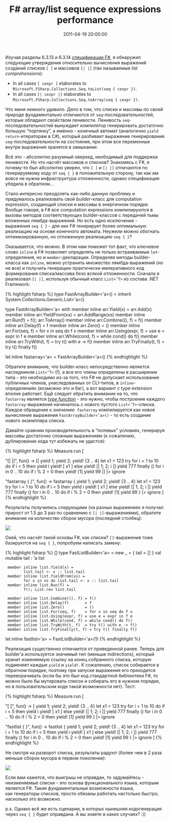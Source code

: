 ﻿---
layout: post
title: "F# array/list sequence expressions performance"
date: 2011-04-19 20:00:00
categories: 4750337016
tags: fsharp fprog computation expressions builders lists arrays list comprehensions seq
---
Изучая разделы 6.3.13 и 6.3.14 [спецификации F#](http://research.microsoft.com/en-us/um/cambridge/projects/fsharp/manual/spec.html), я обнаружил следующие утверждения относительно вычисления выражений созданий списков `[ ]` и массивов `[| |]` (так называемые *list comprehensions*):

* In all cases `[ cexpr ]` elaborates to `Microsoft.FSharp.Collections.Seq.toList(seq { cexpr })`.
* In all cases `[| cexpr |]` elaborates to `Microsoft.FSharp.Collections.Seq.toArray(seq { cexpr })`.

Что меня немного удивило. Дело в том, что списки и массивы по своей природе фундаментально отличаются от `seq`-последовательностей, которые обладают свойством ленивости. Ленивость `seq`-последовательностей вынуждает компилятор генерировать достаточно большую “портянку”, а именно - конечный автомат (аналогично `yield return`-итераторам в C#), который разбивает выражение генерирования `seq`-последовательности на состояния, при этом все переменные внутри выражения хранятся в замыкании.

Всё это - абсолютно разумный оверхед, неободимый для поддержки ленивости. Но что насчёт массивов и списков? Знакомясь с F#, я почему-то был абсолютно уверен, что `[ ]` и `[| |]` отличаются по генерируемому коду от `seq { }` в положительную сторону, так как им вовсе не нужна инфраструктура отложенности, однако спецификация убедила в обратном…

Стало интересно преодолеть как-либо данную проблему и придумалось реализовать свой *builder*-класс для computation expression, создающий списки и массивы в энергичном порядке. Вообще говоря, в F# все computation expressions компилируются в вызовы методов соответствующих builder-классов с передачей тьмы вложенных лямбда-выражений. Но есть одно исключение - выражения `seq { }` - для них F# генерирует более оптимальную реализацию на основе конечного автомата. Неужели можно обогнать оптимизированную, но отложенную реализацию `seq { }`?

Оказывается, что можно. В этом нам поможет тот факт, что ключевое слово `inline` в F# позволяет определять не только встраиваемые `let`-определения, но и `member`-декларации. Определяя методы builder-класса как `inline`, можно устранить множество лямбда-выражений (но не все) и получить генерацию практически императивного код формирования списка/массива безо всякой отложенности. Сначала я реализовал `[| |]`, используя обычный класс `List<’T>` из состава .NET Framework:

{% highlight fsharp %}
type FastArrayBuilder<'a>() =
     inherit System.Collections.Generic.List<'a>()

type FastArrayBuilder<'a> with
     member inline arr.Yield(x)       = arr.Add(x)
     member inline arr.YieldFrom(xs)  = arr.AddRange(xs)
     member inline arr.Run(f)         = f(); arr.ToArray()
     member inline arr.Combine((), f) = f()
     member inline arr.Delay(f)       = f
     member inline arr.Zero()         = ()
     member inline arr.For(seq, f)    = for x in seq do f x
     member inline arr.Using(expr, f) = use e = expr in f e
     member inline arr.While(cond, f) = while cond() do f()
     member inline arr.TryWith(t, f)  = try t() with e -> f()
     member inline arr.TryFinally(t, f) = try t() finally f()

let inline fastarray<'a> = FastArrayBuilder<'a>()
{% endhighlight %}

Обратите внимание, что builder-класс непосредственно является наследником `List<’T>` (!), а все его члены определены в расширении типа - это необходимо из-за того, что F# не допускает использование публичных членов, унаследованных от CLI-типов, в `inline`-определениях (возможно это и баг), а вот вариант с type extension вполне работает. Ещё следует обратить внимание на то, что `fastarray` является *[type function](http://controlflow.tumblr.com/post/1448586103/f-type-functions)* - это нужно, чтобы построение каждого `fastarray`-выражения начиналось с нового пустого `List<’T>`-списка. Каждое обращение к *значению*` fastarray` компилируется как новое вычисление выражения `FastArrayBuilder<’a>()` - то есть создание нового экземпляра списка.

Давайте сравним производительность в “полевых” условиях, генерируя массивы достаточно сложным выражением (к сожалению, дублирование кода тут избежать не удастся):

{% highlight fsharp %}
Measure.run [

  "[| |]", fun() ->
    [|
        yield 1; yield 2; yield! {3 .. 4}
        let x1 = 123
        try for i = 1 to 10 do
                if i < 5 then yield i
                              yield! [ x1 ]
                else yield! [| 1; 2; i |]
            yield 777
        finally ()
        for i in 0 .. 10 do
            if i % 2 = 0 then yield! [1]
        yield 99
    |]
    |> ignore

  "fastarray { }", fun() ->
    fastarray {
        yield 1; yield 2; yield! {3 .. 4}
        let x1 = 123
        try for i = 1 to 10 do
                if i < 5 then yield i
                              yield! [ x1 ]
                else yield! [| 1; 2; i |]
            yield 777
        finally ()
        for i in 0 .. 10 do
            if i % 2 = 0 then yield! [1]
        yield 99
    }
    |> ignore
]
{% endhighlight %}

Результаты получились следующими (на разных выражениях я получал прирост от 1.5 до 3 раз по сравнению с `[| |]`-выражениями), обратите внимание на количество сборок мусора (последний столбец):

![](http://media.tumblr.com/tumblr_ljwhr6nbzc1qdrm28.png)

Окей, что насчёт такой основы F#, как списки? `[]`-выражения тоже базируются на `seq { }`, попробуем написать замену:

{% highlight fsharp %}
[<Struct>]
type FastListBuilder<'a> =
     new _ = { tail = [] }
     val mutable tail : 'a list

     member inline list.Yield(x) =
            list.tail <- x :: list.tail
     member inline list.YieldFrom(xs) =
            for x in xs do list.tail <- x :: list.tail
     member inline list.Run(f) =
            f(); List.rev list.tail

     member inline list.Combine((), f) = f()
     member inline list.Delay(f)       = f
     member inline list.Zero()         = ()
     member inline list.For(seq, f)    = for x in seq do f x
     member inline list.Using(expr, f) = use e = expr in f e
     member inline list.While(cond, f) = while cond() do f()
     member inline list.TryWith(t, f)  = try t() with e -> f()
     member inline list.TryFinally(t, f) = try t() finally f()

let inline fastlist<'a> = FastListBuilder<'a>(1)
{% endhighlight %}

Реализация существенно отличается от приведенной ранее. Теперь для builder’а используется значимый тип (меньше indirections), который хранит изменяемую ссылку на конец собранного списка, которую подменяет каждые `yield` и `yield!`. К сожалению, список собирается в обратном порядке, поэтому при запуске выражения его приходится переворачивать (если бы это был код стандартной библиотеки F#, то можно было бы мутировать список и собирать его в нужном порядке, но в пользовательском коде такой возможности нет). Тест:

{% highlight fsharp %}
Measure.run [

  "[ ]", fun() ->
    [
        yield 1; yield 2; yield! {3 .. 4}
        let x1 = 123
        try for i = 1 to 10 do
                if i < 5 then yield i
                              yield! [ x1 ]
                else yield! [| 1; 2; i |]
            yield 777
        finally ()
        for i in 0 .. 10 do
            if i % 2 = 0 then yield! [1]
        yield 99
    ]
    |> ignore

  "fastlist { }", fun() ->
    fastlist {
        yield 1; yield 2; yield! {3 .. 4}
        let x1 = 123
        try for i = 1 to 10 do
                if i < 5 then yield i
                              yield! [ x1 ]
                else yield! [| 1; 2; i |]
            yield 777
        finally ()
        for i in 0 .. 10 do
            if i % 2 = 0 then yield! [1]
        yield 99
    }
    |> ignore
]
{% endhighlight %}

Не смотря на разворот списка, результаты радуют (более чем в 2 раза меньше сборок мусора в первом поколении):

![](http://media.tumblr.com/tumblr_ljwhtysYtT1qdrm28.png)

Если вам кажется, что выигрыш не оправдан, то задумайтесь - неизменяемые списки - это основа функционального языка, которым является F#. Такие фундаментальные возможности языка, как генераторы списков, просто обязаны работать настолько быстро, насколько это возможно.

p.s. Однако всё же есть сценарии, в которых нынешняя кодогенерация через `seq { }` будет оправдана. А вы знаете в каких случаях? :))